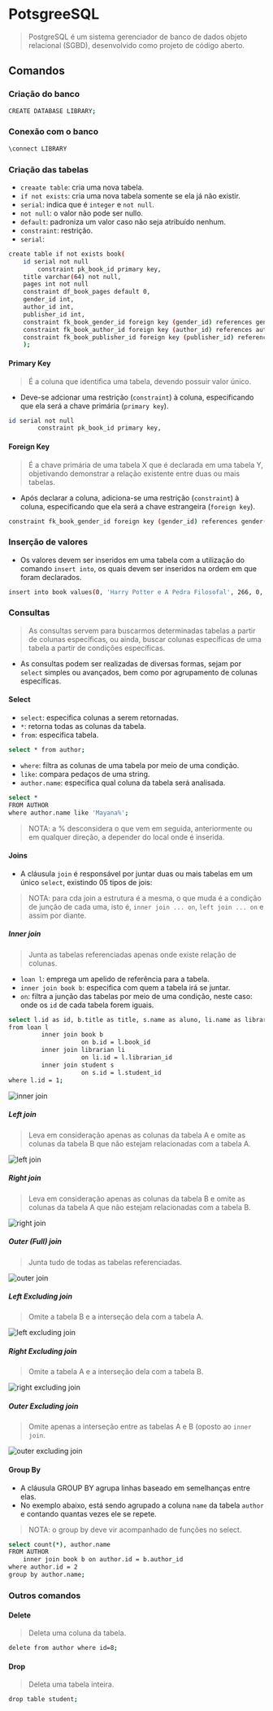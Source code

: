 # PotsgreeSQL
> PostgreSQL é um sistema gerenciador de banco de dados objeto relacional (SGBD), desenvolvido como projeto de código aberto.

## Comandos

### Criação do banco
```bash 
CREATE DATABASE LIBRARY;
```

### Conexão com o banco
```bash 
\connect LIBRARY
```

### Criação das tabelas
* ```creaate table```: cria uma nova tabela.
* ```if not exists```: cria uma nova tabela somente se ela já não existir.
* ```serial```: indica que é ```integer``` e ```not null```.
* ```not null```: o valor não pode ser nullo.
* ```default```: padroniza um valor caso não seja atribuído nenhum.
* ```constraint```: restrição. 
* ```serial```:

```bash 
create table if not exists book(
    id serial not null
        constraint pk_book_id primary key,
    title varchar(64) not null,
    pages int not null
    constraint df_book_pages default 0,
    gender_id int,
    author_id int,
    publisher_id int,
    constraint fk_book_gender_id foreign key (gender_id) references gender(id),
    constraint fk_book_author_id foreign key (author_id) references author(id),
    constraint fk_book_publisher_id foreign key (publisher_id) references publisher(id)
    );
```

#### Primary Key
> É a coluna que identifica uma tabela, devendo possuir valor único. 
* Deve-se adcionar uma restrição (```constraint```) à coluna, especificando que ela será a chave primária (```primary key```). 
```bash 
id serial not null
        constraint pk_book_id primary key,
```

#### Foreign Key
> É a chave primária de uma tabela X que é declarada em uma tabela Y, objetivando demonstrar a relação existente entre duas ou mais tabelas. 
* Após declarar a coluna, adiciona-se uma  restrição (```constraint```) à coluna, especificando que ela será a chave estrangeira (```foreign key```). 
```bash 
constraint fk_book_gender_id foreign key (gender_id) references gender(id),
```

### Inserção de valores
* Os valores devem ser inseridos em uma tabela com a utilização do comando ```insert into```, os quais devem ser inseridos na ordem em que foram declarados.
```bash 
insert into book values(0, 'Harry Potter e A Pedra Filosofal', 266, 0, 0, 1);
```

### Consultas 
> As consultas servem para buscarmos determinadas tabelas a partir de colunas específicas, ou ainda, buscar colunas específicas de uma tabela a partir de condições específicas.
* As consultas podem ser realizadas de diversas formas, sejam por ```select``` simples ou avançados, bem como por agrupamento de colunas específicas.

#### Select
* ```select```: especifica colunas a serem retornadas.
* ```*```: retorna todas as colunas da tabela.
* ```from```: especifica tabela.

```bash 
select * from author;
```

* ```where```: filtra as colunas de uma tabela por meio de uma condição.
* ```like```: compara pedaços de uma string. 
* ```author.name```: especifica qual coluna da tabela será analisada. 
```bash 
select *
FROM AUTHOR
where author.name like 'Mayana%';
```
> NOTA: a % desconsidera o que vem em seguida, anteriormente ou em qualquer direção, a depender do local onde é inserida. 

#### Joins 
* A cláusula ```join``` é responsável por juntar duas ou mais tabelas em um único ```select```, existindo 05 tipos de jois:
> NOTA: para cda join a estrutura é a mesma, o que muda é a condição de junção de cada uma, isto é, ```inner join ... on```, ```left join ... on``` e assim por diante.
> 
##### Inner join
> Junta as tabelas referenciadas apenas onde existe relação de colunas. 
* ```loan l```: emprega um apelido de referência para a tabela.
* ```inner join book b```: especifica com quem a tabela irá se juntar.
* ```on```: filtra a junção das tabelas por meio de uma condição, neste caso: onde os ```id``` de cada tabela forem iguais.

```bash 
select l.id as id, b.title as title, s.name as aluno, li.name as librarian
from loan l
         inner join book b
                    on b.id = l.book_id
         inner join librarian li
                    on li.id = l.librarian_id
         inner join student s
                    on s.id = l.student_id
where l.id = 1;
```
![inner join](https://arquivo.devmedia.com.br/artigos/Fernanda_sallai/sql_join/image002.jpg)

##### Left join
> Leva em consideração apenas as colunas da tabela A e omite as colunas da tabela B que não estejam relacionadas com a tabela A. 

![left join](https://arquivo.devmedia.com.br/artigos/Fernanda_sallai/sql_join/image004.png)

##### Right join
> Leva em consideração apenas as colunas da tabela B e omite as colunas da tabela A que não estejam relacionadas com a tabela B. 

![right join](https://arquivo.devmedia.com.br/artigos/Fernanda_sallai/sql_join/image006.jpg)

##### Outer (Full) join
> Junta tudo de todas as tabelas referenciadas.

![outer join](https://arquivo.devmedia.com.br/artigos/Fernanda_sallai/sql_join/image008.jpg)

##### Left Excluding join
> Omite a tabela B e a interseção dela com a tabela A. 

![left excluding join](https://arquivo.devmedia.com.br/artigos/Fernanda_sallai/sql_join/image010.jpg)

##### Right Excluding join
> Omite a tabela A e a interseção dela com a tabela B. 

![right excluding join](https://arquivo.devmedia.com.br/artigos/Fernanda_sallai/sql_join/image012.jpg)

##### Outer Excluding join
> Omite apenas a interseção entre as tabelas A e B (oposto ao ```inner join```. 

![outer excluding join](https://arquivo.devmedia.com.br/artigos/Fernanda_sallai/sql_join/image014.jpg)

#### Group By
* A cláusula GROUP BY agrupa linhas baseado em semelhanças entre elas. 
* No exemplo abaixo, está sendo agrupado a coluna ```name``` da tabela ```author``` e contando quantas vezes ele se repete.
> NOTA: o group by deve vir acompanhado de funções no select.
 
```bash 
select count(*), author.name
FROM AUTHOR
    inner join book b on author.id = b.author_id
where author.id = 2
group by author.name; 
```

### Outros comandos

#### Delete
> Deleta uma coluna da tabela.
```bash 
delete from author where id=8;
```

#### Drop 
> Deleta uma tabela inteira.
```bash 
drop table student;
```
